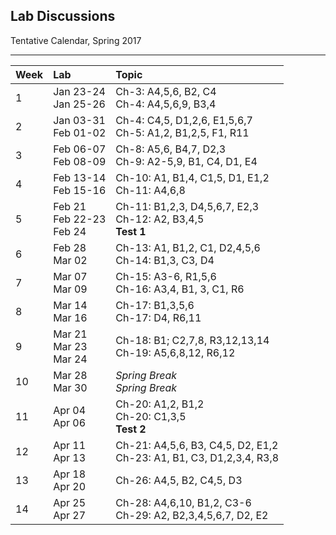 ## Lab Discussions

Tentative Calendar, Spring 2017

<hr>

<table>
  <thead>
    <tr>
      <th align="left">Week</th>
      <th align="left">Lab</th>
      <th align="left">Topic</th>
    </tr>
  </thead>
  <tbody>
    <tr>
      <td>1</td>
      <td>
        Jan 23-24<br>
        Jan 25-26</td>
      <td>
        Ch-3: A4,5,6, B2, C4<br>
        Ch-4: A4,5,6,9, B3,4
      </td>
    </tr>
    <tr>
      <td>2</td>
      <td>
        Jan 03-31<br>
        Feb 01-02</td>
      <td>
        Ch-4: C4,5, D1,2,6, E1,5,6,7<br>
        Ch-5: A1,2, B1,2,5, F1, R11
      </td>
    </tr>
    <tr>
      <td>3</td>
      <td>
        Feb 06-07<br>
        Feb 08-09</td>
      <td>
        Ch-8: A5,6, B4,7, D2,3<br>
        Ch-9: A2-5,9, B1, C4, D1, E4
      </td>
    </tr>
    <tr>
      <td>4</td>
      <td>
        Feb 13-14<br>
        Feb 15-16</td>
      <td>
        Ch-10: A1, B1,4, C1,5, D1, E1,2<br>
        Ch-11: A4,6,8
      </td>
    </tr>
    <tr>
      <td>5</td>
      <td>
        Feb 21<br>
        Feb 22-23<br>
        Feb 24</td>
      <td>
        Ch-11: B1,2,3, D4,5,6,7, E2,3<br>
        Ch-12: A2, B3,4,5<br>
        <b>Test 1</b>
      </td>
    </tr>
    <tr>
      <td>6</td>
      <td>
        Feb 28<br>
        Mar 02</td>
      <td>
        Ch-13: A1, B1,2, C1, D2,4,5,6<br>
        Ch-14: B1,3, C3, D4</td>
    </tr>
    <tr>
      <td>7</td>
      <td>
        Mar 07<br>
        Mar 09</td>
      <td>
        Ch-15: A3-6, R1,5,6<br>
        Ch-16: A3,4, B1, 3, C1, R6</td>
    </tr>
    <tr>
      <td>8</td>
      <td>
        Mar 14<br>
        Mar 16</td>
      <td>
        Ch-17: B1,3,5,6<br>
        Ch-17: D4, R6,11</td>
    </tr>
    <tr>
      <td>9</td>
      <td>
        Mar 21<br>
        Mar 23<br>
        Mar 24</td>
      <td>
        Ch-18: B1; C2,7,8, R3,12,13,14<br>
        Ch-19: A5,6,8,12, R6,12
    </tr>
    <tr>
      <td>10</td>
      <td>
        Mar 28<br>
        Mar 30</td>
      <td>
        <em>Spring Break</em><br>
        <em>Spring Break</em>
      </td>
    </tr>
    <tr>
      <td>11</td>
      <td>
        Apr 04<br>
        Apr 06</td>
      <td>
        Ch-20: A1,2, B1,2<br>
        Ch-20: C1,3,5<br>
        <b>Test 2</b></td>
    </tr>
    <tr>
      <td>12</td>
      <td>
        Apr 11<br>
        Apr 13</td>
      <td>
        Ch-21: A4,5,6, B3, C4,5, D2, E1,2<br>
        Ch-23: A1, B1, C3, D1,2,3,4, R3,8</td>
    </tr>
    <tr>
      <td>13</td>
      <td>
        Apr 18<br>
        Apr 20</td>
      <td>
        Ch-26: A4,5, B2, C4,5, D3<br>
        </td>
    </tr>
    <tr>
      <td>14</td>
      <td>
        Apr 25<br>
        Apr 27</td>
      <td>
        Ch-28: A4,6,10, B1,2, C3-6<br>
        Ch-29: A2, B2,3,4,5,6,7, D2, E2</td>
    </tr>
  </tbody>
 </table>

